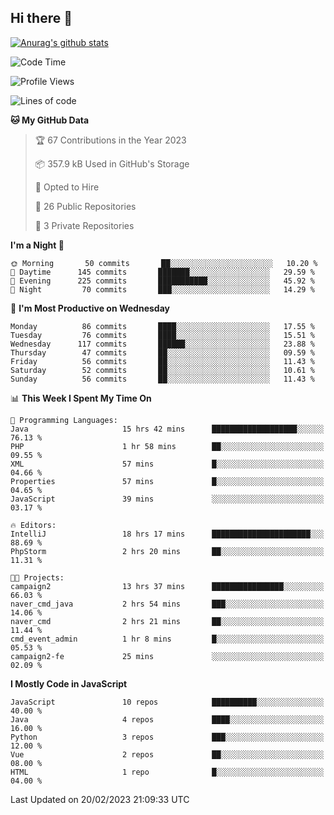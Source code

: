## Hi there 👋

[![Anurag's github stats](https://github-readme-stats.vercel.app/api?username=Songwonseok)](https://github.com/anuraghazra/github-readme-stats)



<!--START_SECTION:waka-->
![Code Time](http://img.shields.io/badge/Code%20Time-2%2C093%20hrs%201%20min-blue)

![Profile Views](http://img.shields.io/badge/Profile%20Views-4-blue)

![Lines of code](https://img.shields.io/badge/From%20Hello%20World%20I%27ve%20Written--15%20Million%20lines%20of%20code-blue)

**🐱 My GitHub Data** 

> 🏆 67 Contributions in the Year 2023
 > 
> 📦 357.9 kB Used in GitHub's Storage 
 > 
> 💼 Opted to Hire
 > 
> 📜 26 Public Repositories 
 > 
> 🔑 3 Private Repositories  
 > 
**I'm a Night 🦉** 

```text
🌞 Morning       50 commits       ██░░░░░░░░░░░░░░░░░░░░░░░   10.20 % 
🌆 Daytime      145 commits       ███████░░░░░░░░░░░░░░░░░░   29.59 % 
🌃 Evening      225 commits       ███████████░░░░░░░░░░░░░░   45.92 % 
🌙 Night         70 commits       ███░░░░░░░░░░░░░░░░░░░░░░   14.29 % 

```
📅 **I'm Most Productive on Wednesday** 

```text
Monday          86 commits       ████░░░░░░░░░░░░░░░░░░░░░   17.55 % 
Tuesday         76 commits       ████░░░░░░░░░░░░░░░░░░░░░   15.51 % 
Wednesday      117 commits       ██████░░░░░░░░░░░░░░░░░░░   23.88 % 
Thursday        47 commits       ██░░░░░░░░░░░░░░░░░░░░░░░   09.59 % 
Friday          56 commits       ██░░░░░░░░░░░░░░░░░░░░░░░   11.43 % 
Saturday        52 commits       ██░░░░░░░░░░░░░░░░░░░░░░░   10.61 % 
Sunday          56 commits       ██░░░░░░░░░░░░░░░░░░░░░░░   11.43 % 

```


📊 **This Week I Spent My Time On** 

```text
💬 Programming Languages: 
Java                     15 hrs 42 mins      ███████████████████░░░░░░   76.13 % 
PHP                      1 hr 58 mins        ██░░░░░░░░░░░░░░░░░░░░░░░   09.55 % 
XML                      57 mins             █░░░░░░░░░░░░░░░░░░░░░░░░   04.66 % 
Properties               57 mins             █░░░░░░░░░░░░░░░░░░░░░░░░   04.65 % 
JavaScript               39 mins             ░░░░░░░░░░░░░░░░░░░░░░░░░   03.17 % 

🔥 Editors: 
IntelliJ                 18 hrs 17 mins      ██████████████████████░░░   88.69 % 
PhpStorm                 2 hrs 20 mins       ██░░░░░░░░░░░░░░░░░░░░░░░   11.31 % 

🐱‍💻 Projects: 
campaign2                13 hrs 37 mins      ████████████████░░░░░░░░░   66.03 % 
naver_cmd_java           2 hrs 54 mins       ███░░░░░░░░░░░░░░░░░░░░░░   14.06 % 
naver_cmd                2 hrs 21 mins       ██░░░░░░░░░░░░░░░░░░░░░░░   11.44 % 
cmd_event_admin          1 hr 8 mins         █░░░░░░░░░░░░░░░░░░░░░░░░   05.53 % 
campaign2-fe             25 mins             ░░░░░░░░░░░░░░░░░░░░░░░░░   02.09 % 

```

**I Mostly Code in JavaScript** 

```text
JavaScript               10 repos            ██████████░░░░░░░░░░░░░░░   40.00 % 
Java                     4 repos             ████░░░░░░░░░░░░░░░░░░░░░   16.00 % 
Python                   3 repos             ███░░░░░░░░░░░░░░░░░░░░░░   12.00 % 
Vue                      2 repos             ██░░░░░░░░░░░░░░░░░░░░░░░   08.00 % 
HTML                     1 repo              █░░░░░░░░░░░░░░░░░░░░░░░░   04.00 % 

```



 Last Updated on 20/02/2023 21:09:33 UTC
<!--END_SECTION:waka-->
